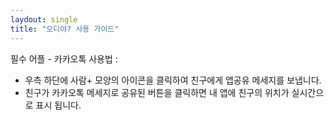 ```yaml
---
laydout: single
title: "오디야? 사용 가이드"
---
```

필수 어플 - 카카오톡
사용법 :
- 우측 하단에 사람+ 모양의 아이콘을 클릭하여 친구에게 앱공유 메세지를 보냅니다.
- 친구가 카카오톡 메세지로 공유된 버튼을 클릭하면 내 앱에 친구의 위치가 실시간으로 표시 됩니다.
